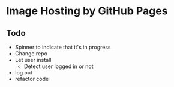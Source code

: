 # Image Hosting by GitHub Pages


## Todo

- Spinner to indicate that it's in progress
- Change repo
- Let user install
  - Detect user logged in or not
- log out
- refactor code
